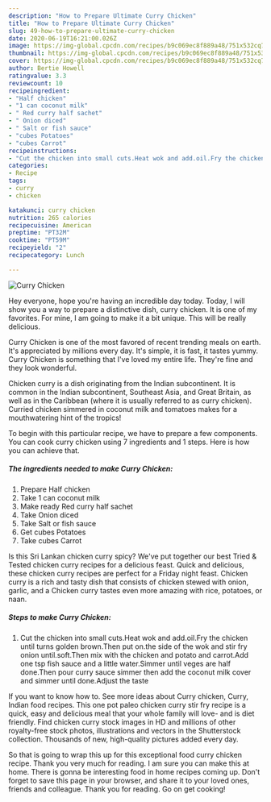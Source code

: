 ```yaml
---
description: "How to Prepare Ultimate Curry Chicken"
title: "How to Prepare Ultimate Curry Chicken"
slug: 49-how-to-prepare-ultimate-curry-chicken
date: 2020-06-19T16:21:00.026Z
image: https://img-global.cpcdn.com/recipes/b9c069ec8f889a48/751x532cq70/curry-chicken-recipe-main-photo.jpg
thumbnail: https://img-global.cpcdn.com/recipes/b9c069ec8f889a48/751x532cq70/curry-chicken-recipe-main-photo.jpg
cover: https://img-global.cpcdn.com/recipes/b9c069ec8f889a48/751x532cq70/curry-chicken-recipe-main-photo.jpg
author: Bertie Howell
ratingvalue: 3.3
reviewcount: 10
recipeingredient:
- "Half chicken"
- "1 can coconut milk"
- " Red curry half sachet"
- " Onion diced"
- " Salt or fish sauce"
- "cubes Potatoes"
- "cubes Carrot"
recipeinstructions:
- "Cut the chicken into small cuts.Heat wok and add.oil.Fry the chicken until turns golden brown.Then put on.the side of the wok and stir fry onion until.soft.Then mix with the chicken and potato and carrot.Add one tsp fish sauce and a little water.Simmer until veges are half done.Then pour curry sauce simmer then add the coconut milk cover and simmer until done.Adjust the taste"
categories:
- Recipe
tags:
- curry
- chicken

katakunci: curry chicken 
nutrition: 265 calories
recipecuisine: American
preptime: "PT32M"
cooktime: "PT59M"
recipeyield: "2"
recipecategory: Lunch

---
```



![Curry Chicken](https://img-global.cpcdn.com/recipes/b9c069ec8f889a48/751x532cq70/curry-chicken-recipe-main-photo.jpg)

Hey everyone, hope you're having an incredible day today. Today, I will show you a way to prepare a distinctive dish, curry chicken. It is one of my favorites. For mine, I am going to make it a bit unique. This will be really delicious.

Curry Chicken is one of the most favored of recent trending meals on earth. It's appreciated by millions every day. It's simple, it is fast, it tastes yummy. Curry Chicken is something that I've loved my entire life. They're fine and they look wonderful.

Chicken curry is a dish originating from the Indian subcontinent. It is common in the Indian subcontinent, Southeast Asia, and Great Britain, as well as in the Caribbean (where it is usually referred to as curry chicken). Curried chicken simmered in coconut milk and tomatoes makes for a mouthwatering hint of the tropics!


To begin with this particular recipe, we have to prepare a few components. You can cook curry chicken using 7 ingredients and 1 steps. Here is how you can achieve that.

<!--inarticleads1-->

##### The ingredients needed to make Curry Chicken:

1. Prepare Half chicken
1. Take 1 can coconut milk
1. Make ready  Red curry half sachet
1. Take  Onion diced
1. Take  Salt or fish sauce
1. Get cubes Potatoes
1. Take cubes Carrot


Is this Sri Lankan chicken curry spicy? We&#39;ve put together our best Tried &amp; Tested chicken curry recipes for a delicious feast. Quick and delicious, these chicken curry recipes are perfect for a Friday night feast. Chicken curry is a rich and tasty dish that consists of chicken stewed with onion, garlic, and a Chicken curry tastes even more amazing with rice, potatoes, or naan. 

<!--inarticleads2-->

##### Steps to make Curry Chicken:

1. Cut the chicken into small cuts.Heat wok and add.oil.Fry the chicken until turns golden brown.Then put on.the side of the wok and stir fry onion until.soft.Then mix with the chicken and potato and carrot.Add one tsp fish sauce and a little water.Simmer until veges are half done.Then pour curry sauce simmer then add the coconut milk cover and simmer until done.Adjust the taste


If you want to know how to. See more ideas about Curry chicken, Curry, Indian food recipes. This one pot paleo chicken curry stir fry recipe is a quick, easy and delicious meal that your whole family will love- and is diet friendly. Find chicken curry stock images in HD and millions of other royalty-free stock photos, illustrations and vectors in the Shutterstock collection. Thousands of new, high-quality pictures added every day. 

So that is going to wrap this up for this exceptional food curry chicken recipe. Thank you very much for reading. I am sure you can make this at home. There is gonna be interesting food in home recipes coming up. Don't forget to save this page in your browser, and share it to your loved ones, friends and colleague. Thank you for reading. Go on get cooking!

